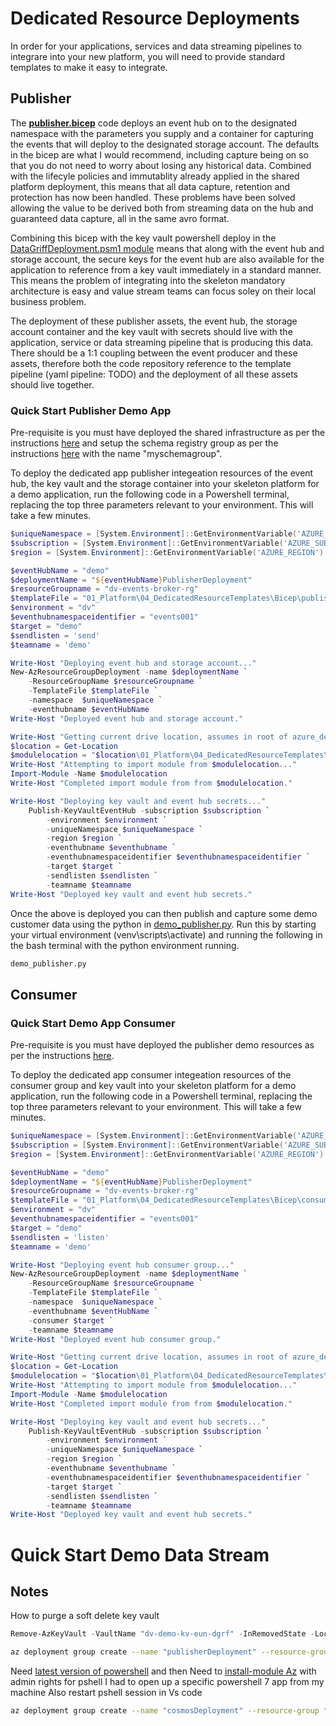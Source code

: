 # Dedicated Resource Deployments

In order for your applications, services and data streaming pipelines to integrare into your new platform, you will need to provide standard templates to make it easy to integrate.

## Publisher

The **[publisher.bicep](publisher.bicep)** code deploys an event hub on to the designated namespace with the parameters you supply and a container for capturing the events that will deploy to the designated storage account. The defaults in the bicep are what I would recommend, including capture being on so that you do not need to worry about losing any historical data. Combined with the lifecyle policies and immutablity already applied in the shared platform deployment, this means that all  data capture, retention and protection has now been handled. These problems have been solved allowing the value to be derived both from streaming data on the hub and guaranteed data capture, all in the same avro format.

Combining this bicep with the key vault powershell deploy in the [DataGriffDeployment.psm1 module](./Modules/DataGriffDeployment.psm1) means that along with the event hub and storage account, the secure keys for the event hub are also available for the application to reference from a key vault immediately in a standard manner. This means the problem of integrating into the skeleton mandatory architecture is easy and value stream teams can focus soley on their local business problem.

The deployment of these publisher assets, the event hub, the storage account container and the key vault with secrets should live with the application, service or data streaming pipeline that is producing this data. There should be a 1:1 coupling between the event producer and these assets, therefore both the code repository reference to the template pipeline (yaml pipeline: TODO) and the deployment of all these assets should live together.

### Quick Start Publisher Demo App

Pre-requisite is you must have deployed the shared infrastructure as per the instructions [here](../02_SharedInfrastructure/ReadMe.md) and setup the schema registry group as per the instructions [here](../03_SchemaRegistry/ReadMe.md) with the name "myschemagroup".

To deploy the dedicated app publisher integeation resources of the event hub, the key vault and the storage container into your skeleton platform for a demo application, run the following code in a Powershell terminal, replacing the top three parameters relevant to your environment. This will take a few minutes.

```ps1
$uniqueNamespace = [System.Environment]::GetEnvironmentVariable('AZURE_UNIQUE_NAMESPACE')   # Ensure Resources globally unique
$subscription = [System.Environment]::GetEnvironmentVariable('AZURE_SUBSCRIPTION')          # Name of your azure subscription
$region = [System.Environment]::GetEnvironmentVariable('AZURE_REGION')                      # Region you are deploying your resources

$eventHubName = "demo"
$deploymentName = "${eventHubName}PublisherDeployment"
$resourceGroupname = "dv-events-broker-rg"
$templateFile = "01_Platform\04_DedicatedResourceTemplates\Bicep\publisher.bicep"
$environment = "dv"
$eventhubnamespaceidentifier = "events001"
$target = "demo"
$sendlisten = 'send'
$teamname = 'demo'

Write-Host "Deploying event hub and storage account..."
New-AzResourceGroupDeployment -name $deploymentName `
    -ResourceGroupName $resourceGroupname `
    -TemplateFile $templateFile `
    -namespace  $uniqueNamespace `
    -eventhubname $eventHubName
Write-Host "Deployed event hub and storage account."

Write-Host "Getting current drive location, assumes in root of azure_deventdrivenarchitecture repo..."
$location = Get-Location
$modulelocation = "$location\01_Platform\04_DedicatedResourceTemplates\Modules\DataGriffDeployment\DataGriffDeployment.psm1"
Write-Host "Attempting to import module from $modulelocation..."
Import-Module -Name $modulelocation
Write-Host "Completed import module from from $modulelocation."

Write-Host "Deploying key vault and event hub secrets..."
    Publish-KeyVaultEventHub -subscription $subscription `
        -environment $environment `
        -uniqueNamespace $uniqueNamespace `
        -region $region `
        -eventhubname $eventhubname `
        -eventhubnamespaceidentifier $eventhubnamespaceidentifier `
        -target $target `
        -sendlisten $sendlisten `
        -teamname $teamname
Write-Host "Deployed key vault and event hub secrets."
```

Once the above is deployed you can then publish and capture some demo customer data using the python in [demo_publisher.py](./DemoApps/demo_publisher.py). Run this by starting your virtual environment (venv\scripts\activate) and running the following in the bash terminal with the python environment running.

```bash
demo_publisher.py
```
## Consumer

### Quick Start Demo App Consumer

Pre-requisite is you must have deployed the publisher demo resources as per the instructions [here](###-Quick-Start-Publisher-Demo-App).

To deploy the dedicated app consumer integeation resources of the consumer group and key vault into your skeleton platform for a demo application, run the following code in a Powershell terminal, replacing the top three parameters relevant to your environment. This will take a few minutes.

```ps1
$uniqueNamespace = [System.Environment]::GetEnvironmentVariable('AZURE_UNIQUE_NAMESPACE')   # Ensure Resources globally unique
$subscription = [System.Environment]::GetEnvironmentVariable('AZURE_SUBSCRIPTION')          # Name of your azure subscription
$region = [System.Environment]::GetEnvironmentVariable('AZURE_REGION')                      # Region you are deploying your resources

$eventHubName = "demo"
$deploymentName = "${eventHubName}PublisherDeployment"
$resourceGroupname = "dv-events-broker-rg"
$templateFile = "01_Platform\04_DedicatedResourceTemplates\Bicep\consumer.bicep"
$environment = "dv"
$eventhubnamespaceidentifier = "events001"
$target = "demo"
$sendlisten = 'listen'
$teamname = 'demo'

Write-Host "Deploying event hub consumer group..."
New-AzResourceGroupDeployment -name $deploymentName `
    -ResourceGroupName $resourceGroupname `
    -TemplateFile $templateFile `
    -namespace  $uniqueNamespace `
    -eventhubname $eventHubName `
    -consumer $target `
    -teamname $teamname
Write-Host "Deployed event hub consumer group."

Write-Host "Getting current drive location, assumes in root of azure_deventdrivenarchitecture repo..."
$location = Get-Location
$modulelocation = "$location\01_Platform\04_DedicatedResourceTemplates\Modules\DataGriffDeployment\DataGriffDeployment.psm1"
Write-Host "Attempting to import module from $modulelocation..."
Import-Module -Name $modulelocation
Write-Host "Completed import module from from $modulelocation."

Write-Host "Deploying key vault and event hub secrets..."
    Publish-KeyVaultEventHub -subscription $subscription `
        -environment $environment `
        -uniqueNamespace $uniqueNamespace `
        -region $region `
        -eventhubname $eventhubname `
        -eventhubnamespaceidentifier $eventhubnamespaceidentifier `
        -target $target `
        -sendlisten $sendlisten `
        -teamname $teamname
Write-Host "Deployed key vault and event hub secrets."
```

# Quick Start Demo Data Stream

## Notes

How to purge a soft delete key vault

```ps1
Remove-AzKeyVault -VaultName "dv-demo-kv-eun-dgrf" -InRemovedState -Location northeurope
```

```bash
az deployment group create --name "publisherDeployment" --resource-group "dv-events-broker-rg" --template-file "01_Platform\04_DedicatedResource\publisher.bicep" --parameters namespace="{youruniqueid}" eventhubname="demo"
```

Need [latest version of powershell](https://docs.microsoft.com/en-us/powershell/scripting/install/installing-powershell?view=powershell-7.2) and then
Need to [install-module Az](https://docs.microsoft.com/en-us/powershell/azure/install-az-ps?view=azps-7.0.0) with admin rights for pshell
I had to open up a specific powershell 7 app from my machine
Also restart pshell session in Vs code

```bash
az deployment group create --name "cosmosDeployment" --resource-group "dv-events-account-rg" --template-file "01_Platform\04_DedicatedResource\cosmos.bicep" --parameters namespace="{youruniqueid}" target='account' teamName="customer"
```
